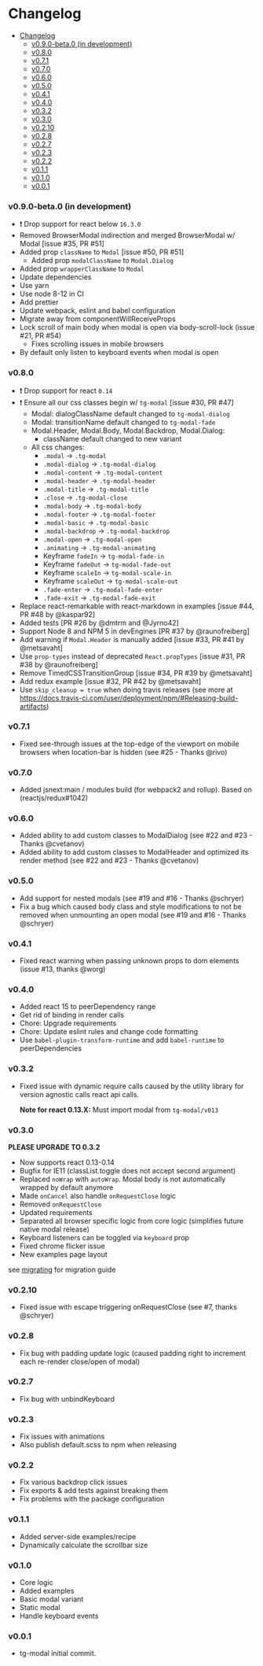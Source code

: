 <!-- START doctoc generated TOC please keep comment here to allow auto update -->
<!-- DON'T EDIT THIS SECTION, INSTEAD RE-RUN doctoc TO UPDATE -->
# Changelog

- [Changelog](#changelog)
    - [v0.9.0-beta.0 (in development)](#v090-beta0-in-development)
    - [v0.8.0](#v080)
    - [v0.7.1](#v071)
    - [v0.7.0](#v070)
    - [v0.6.0](#v060)
    - [v0.5.0](#v050)
    - [v0.4.1](#v041)
    - [v0.4.0](#v040)
    - [v0.3.2](#v032)
    - [v0.3.0](#v030)
    - [v0.2.10](#v0210)
    - [v0.2.8](#v028)
    - [v0.2.7](#v027)
    - [v0.2.3](#v023)
    - [v0.2.2](#v022)
    - [v0.1.1](#v011)
    - [v0.1.0](#v010)
    - [v0.0.1](#v001)

<!-- END doctoc generated TOC please keep comment here to allow auto update -->

### v0.9.0-beta.0 (in development)

- :exclamation: Drop support for react below `16.3.0`
- Removed BrowserModal indirection and merged BrowserModal w/ Modal [issue #35, PR #51]
- Added prop `className` to `Modal` [issue #50, PR #51]
  - Added prop `modalClassName` to `Modal.Dialog`
- Added prop `wrapperClassName` to `Modal`
- Update dependencies
- Use yarn
- Use node 8-12 in CI
- Add prettier
- Update webpack, eslint and babel configuration
- Migrate away from componentWillReceiveProps
- Lock scroll of main body when modal is open via body-scroll-lock (issue #21, PR #54)
  - Fixes scrolling issues in mobile browsers
- By default only listen to keyboard events when modal is open

### v0.8.0

- :exclamation: Drop support for react `0.14`
- :exclamation: Ensure all our css classes begin w/ `tg-modal` [issue #30, PR #47]
  - Modal: dialogClassName default changed to `tg-modal-dialog`
  - Modal: transitionName default changed to `tg-modal-fade`
  - Modal.Header, Modal.Body, Modal.Backdrop, Modal.Dialog:
    - className default changed to new variant
  - All css changes:
    - `.modal` -> `.tg-modal`
    - `.modal-dialog` -> `.tg-modal-dialog`
    - `.modal-content` -> `.tg-modal-content`
    - `.modal-header` -> `.tg-modal-header`
    - `.modal-title` -> `.tg-modal-title`
    - `.close` -> `.tg-modal-close`
    - `.modal-body` -> `.tg-modal-body`
    - `.modal-footer` -> `.tg-modal-footer`
    - `.modal-basic` -> `.tg-modal-basic`
    - `.modal-backdrop` -> `.tg-modal-backdrop`
    - `.modal-open` -> `.tg-modal-open`
    - `.animating` -> `.tg-modal-animating`
    - Keyframe `fadeIn` -> `tg-modal-fade-in`
    - Keyframe `fadeOut` -> `tg-modal-fade-out`
    - Keyframe `scaleIn` -> `tg-modal-scale-in`
    - Keyframe `scaleOut` -> `tg-modal-scale-out`
    - `.fade-enter` -> `.tg-modal-fade-enter`
    - `.fade-exit` -> `.tg-modal-fade-exit`
- Replace react-remarkable with react-markdown in examples [issue #44, PR #48 by @kaspar92]
- Added tests [PR #26 by @dmtrm and @Jyrno42]
- Support Node 8 and NPM 5 in devEngines [PR #37 by @raunofreiberg]
- Add warning if `Modal.Header` is manually added [issue #33, PR #41 by @metsavaht]
- Use `prop-types` instead of deprecated `React.propTypes` [issue #31, PR #38 by @raunofreiberg]
- Remove TimedCSSTransitionGroup [issue #34, PR #39 by @metsavaht]
- Add redux example [issue #32, PR #42 by @metsavaht]
- Use `skip_cleanup = true` when doing travis releases (see more at https://docs.travis-ci.com/user/deployment/npm/#Releasing-build-artifacts)

### v0.7.1

- Fixed see-through issues at the top-edge of the viewport on mobile browsers when location-bar is hidden (see #25 - Thanks @rivo)

### v0.7.0

- Added jsnext:main / modules build (for webpack2 and rollup). Based on (reactjs/redux#1042)

### v0.6.0

- Added ability to add custom classes to ModalDialog (see #22 and #23 - Thanks @cvetanov)
- Added ability to add custom classes to ModalHeader and optimized its render method (see #22 and #23 - Thanks @cvetanov)

### v0.5.0

- Add support for nested modals (see #19 and #16 - Thanks @schryer)
- Fix a bug which caused body class and style modifications to not be removed when unmounting an open modal (see #19 and #16 - Thanks @schryer)

### v0.4.1

 * Fixed react warning when passing unknown props to dom elements (issue #13, thanks @worg)

### v0.4.0

 * Added react 15 to peerDependency range
 * Get rid of binding in render calls
 * Chore: Upgrade requirements
 * Chore: Update eslint rules and change code formatting
 * Use `babel-plugin-transform-runtime` and add `babel-runtime` to peerDependencies

### v0.3.2

 * Fixed issue with dynamic require calls caused by the utility
   library for version agnostic calls react api calls.

   **Note for react 0.13.X:** Must import modal from `tg-modal/v013`

### v0.3.0

 **PLEASE UPGRADE TO 0.3.2**

 * Now supports react 0.13-0.14
 * Bugfix for IE11 (classList.toggle does not accept second argument)
 * Replaced `noWrap` with `autoWrap`. Modal body is not automatically wrapped
   by default anymore
 * Made `onCancel` also handle `onRequestClose` logic
 * Removed `onRequestClose`
 * Updated requirements
 * Separated all browser specific logic from core logic (simplifies future native modal release)
 * Keyboard listeners can be toggled via `keyboard` prop
 * Fixed chrome flicker issue
 * New examples page layout

 see [migrating](./Migrate.md) for migration guide

### v0.2.10

 * Fixed issue with escape triggering onRequestClose (see #7, thanks @schryer)

### v0.2.8

  * Fix bug with padding update logic (caused padding right to increment each re-render close/open of modal)

### v0.2.7

  * Fix bug with unbindKeyboard

### v0.2.3

  * Fix issues with animations
  * Also publish default.scss to npm when releasing

### v0.2.2

  * Fix various backdrop click issues
  * Fix exports & add tests against breaking them
  * Fix problems with the package configuration

### v0.1.1

  * Added server-side examples/recipe
  * Dynamically calculate the scrollbar size

### v0.1.0

  * Core logic
  * Added examples
  * Basic modal variant
  * Static modal
  * Handle keyboard events

### v0.0.1

  * tg-modal initial commit.
